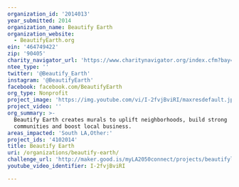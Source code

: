 ```yaml
---
organization_id: '2014013'
year_submitted: 2014
organization_name: Beautify Earth
organization_website:
  - BeautifyEarth.org
ein: '464749422'
zip: '90405'
charity_navigator_url: 'https://www.charitynavigator.org/index.cfm?bay=search.profile&ein=464749422'
ntee_type: ''
twitter: '@Beautify_Earth'
instagram: '@BeautifyEarth'
facebook: facebook.com/BeautifyEarth
org_type: Nonprofit
project_image: 'https://img.youtube.com/vi/I-2fvjBviRI/maxresdefault.jpg'
project_video: ''
org_summary: >-
  Beautify Earth creates murals to uplift neighborhoods, build strong
  communities and boost local business.
areas_impacted: 'South LA,Other:'
project_ids: '4102014'
title: Beautify Earth
uri: /organizations/beautify-earth/
challenge_url: 'http://maker.good.is/myLA2050connect/projects/beautifyla.html'
youtube_video_identifier: I-2fvjBviRI

---
```

